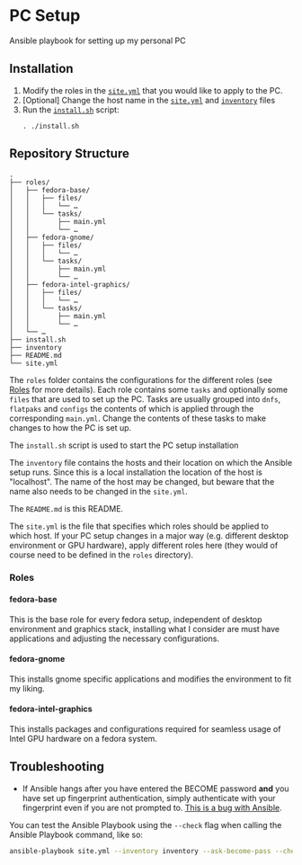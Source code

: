 # PC Setup

Ansible playbook for setting up my personal PC

## Installation

1. Modify the roles in the [`site.yml`](site.yml) that you would like to apply
   to the PC.
2. [Optional] Change the host name in the [`site.yml`](site.yml) and
   [`inventory`](inventory) files
3. Run the [`install.sh`](install.sh) script:
   ```shell
   . ./install.sh
   ```

## Repository Structure

```text
.
├── roles/
│   ├── fedora-base/
│   │   ├── files/
│   │   │   └── …
│   │   └── tasks/
│   │       ├── main.yml
│   │       └── …
│   ├── fedora-gnome/
│   │   ├── files/
│   │   │   └── …
│   │   └── tasks/
│   │       ├── main.yml
│   │       └── …
│   ├── fedora-intel-graphics/
│   │   ├── files/
│   │   │   └── …
│   │   └── tasks/
│   │       ├── main.yml
│   │       └── …
│   └── …
├── install.sh
├── inventory
├── README.md
└── site.yml
```

The `roles` folder contains the configurations for the different roles (see
[Roles](#roles) for more details). Each role contains some `tasks` and
optionally some `files` that are used to set up the PC. Tasks are usually
grouped into `dnfs`, `flatpaks` and `configs` the contents of which is applied
through the corresponding `main.yml`. Change the contents of these tasks to
make changes to how the PC is set up.

The `install.sh` script is used to start the PC setup installation

The `inventory` file contains the hosts and their location on which the Ansible
setup runs. Since this is a local installation the location of the host is
"localhost". The name of the host may be changed, but beware that the name also
needs to be changed in the `site.yml`.

The `README.md` is this README.

The `site.yml` is the file that specifies which roles should be applied to which
host. If your PC setup changes in a major way (e.g. different desktop
environment or GPU hardware), apply different roles here (they would of course
need to be defined in the `roles` directory).

### Roles

#### fedora-base

This is the base role for every fedora setup, independent of desktop
environment and graphics stack, installing what I consider are must have
applications and adjusting the necessary configurations.

#### fedora-gnome

This installs gnome specific applications and modifies the environment to fit my
liking.

#### fedora-intel-graphics

This installs packages and configurations required for seamless usage of Intel
GPU hardware on a fedora system.

## Troubleshooting

- If Ansible hangs after you have entered the BECOME password **and** you have
  set up fingerprint authentication, simply authenticate with your fingerprint
  even if you are not prompted to. [This is a bug with
  Ansible](https://github.com/ansible/ansible/issues/73308).

You can test the Ansible Playbook using the `--check` flag when calling the
Ansible Playbook command, like so:

```bash
ansible-playbook site.yml --inventory inventory --ask-become-pass --check
```
